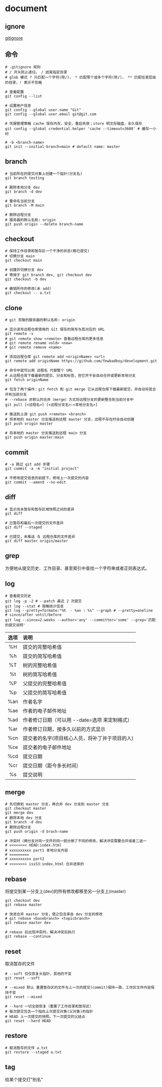 # document

## ignore

[gitignore](https://github.com/github/gitignore)

## 命令

```shell
# .gitignore 规则
# / 开头防止递归， / 结尾指定目录
# glob 模式 ? 只匹配一个字符(除/)， * 匹配零个或多个字符(除/)， ** 匹配任意层级的目录，! 表示不忽略

# 查看配置
git config --list

# 设置用户信息
git config --global user.name "Git"
git config --global user.email git@git.com

# 凭据管理策略 cache 保存内存，安全，重启失效；store 明文存磁盘，永久保存
git config --global credential.helper 'cache --timeout=3600' # 缓存一小时

# -b <branch-name>
git init --initial-branch=main # default name: master
```

## branch

```shell
# 当前所在的提交对象上创建一个指针(分支名)
git branch testing

# 删除本地分支 dev
git branch -d dev

# 重命名当前分支
git branch -M main

# 删除远程分支
# 服务器的默认名称: origin
git push origin --delete branch-name
```

## checkout

```shell
# 保持工作目录和暂存区一个干净的状态(都已提交)
# 切换分支 main
git checkout main

# 创建并切换分支 dev
# 等效于 git branch dev, git checkout dev
git checkout -b dev

# 撤销所作的修改(未 add)
git checkout -- a.txt
```

## clone

```shell
# git 克隆的服务器的默认名称: origin

# 显示读写远程仓库使用的 Git 保存的简写与其对应的 URL
git remote -v
# git remote show <remote> 查看远程仓库的更多信息
# git remote rename <old> <new>
# git remote remove <name>

# 添加远程仓库 git remote add <originName> <url>
git remote add originName https://github.com/fewbadboy/development.git

# 命令中就可以用 远程名 代替整个 URL
# 从远程仓库下载最新的提交、分支和标签，但它并不会自动合并或更新本地分支
git fetch originName

# 包含了两个操作：git fetch 和 git merge 它从远程仓库下载最新提交，并自动将其合并到当前分支
# --rebase 非默认的合并（merge）方式将远程分支的更新整合到当前分支中
git pull [<远程名>] [<远程分支名>:<本地分支名>]

# 推送到上游 git push <remote> <branch>
# 将本地的 master 分支推送到远程 master 分支，远程不存在时会自动创建
git push origin master

# 将本地的 master 分支推送到远程 main 分支
git push origin master:main
```

## commit

```shell
# -a 跳过 git add 步骤
git commit -a -m "initial project"

# 不修改提交信息的前提下，修改上一次提交的内容
git commit --amend --no-edit
```

## diff

```shell
# 显示尚未暂存和暂存区域快照之间的差异
git diff

# 已暂存和最后一次提交的文件差异
git diff --staged

# 已提交，未推送 与 远程仓库的文件差异
git diff master origin/master
```

## grep

方便地从提交历史、工作目录、甚至索引中查找一个字符串或者正则表达式。

## log

```shell
# 查看提交历史
git log -p -2 # --patch 最近 2 次提交
git log --stat # 简略统计信息
git log --pretty=formate:"%h  - %an : %s" --graph # --pretty=oneline
# since/after until/before
git log --since=2.weeks --author='any' --committer='some' --grep='匹配的提交说明'
```

| 选项 | 说明                                           |
| :--: | :--------------------------------------------- |
|  %H  | 提交的完整哈希值                               |
|  %h  | 提交的简写哈希值                               |
|  %T  | 树的完整哈希值                                 |
|  %t  | 树的简写哈希值                                 |
|  %P  | 父提交的完整哈希值                             |
|  %p  | 父提交的简写哈希值                             |
| %an  | 作者名字                                       |
| %ae  | 作者的电子邮件地址                             |
| %ad  | 作者修订日期（可以用 --date=选项 来定制格式）  |
| %ar  | 作者修订日期，按多久以前的方式显示             |
| %cn  | 提交者的名字(项目核心人员，将补丁并于项目的人) |
| %ce  | 提交者的电子邮件地址                           |
| %cd  | 提交日期                                       |
| %cr  | 提交日期（距今多长时间）                       |
|  %s  | 提交说明                                       |

## merge

```shell
# 先切换到 master 分支，再合并 dev 分支到 master 分支
git checkout master
git merge dev
# 删除本地 dev 分支
git branch -d dev
# 删除远程分支
git push origin -d brach-name

# 冲突时（俩分支对同一文件的同一部分做了不同的修改，解决冲突需要合并或者二选一
# <<<<<<<< HEAD:index.html
# xxxxxxxxxx part1 本地分支内容
# =========
# xxxxxxxxxx part2
# >>>>>>>> iss53:index.html 合并进来的
```

## rebase

将提交到某一分支上(dev)的所有修改都移至另一分支上(master)

```shell
git checkout dev
git rebase master

# 快进合并 master 分支，使之包含来自 dev 分支的修改
# git rebase <basebranch> <topicbranch>
git rebase master dev

# rebase 后出现冲突时，解决冲突后执行
git rebase --continue

```

## reset

取消暂存的文件

```shell
# --soft 仅仅恢复头指针，其他的不变
git reset --soft

# --mixed 默认 重置暂存区的文件与上一次的提交(commit)保持一致，工作区文件内容保持不变
git reset --mixed

# --hard 一切全部恢复（重置了工作目录和暂存区）
# 每次提交包含一个指向上次提交对象(父对象)的指针
# HEAD 上一次提交的快照，下一次提交的父结点
git reset --hard HEAD
```

## restore

```shell
# 取消暂存的文件 a.txt
git restore --staged a.txt
```

## tag

给某个提交打"别名"
